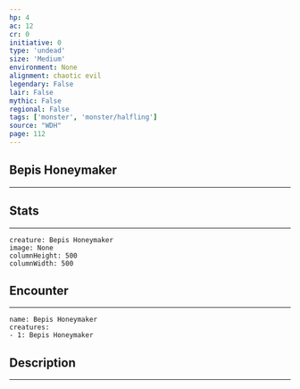 ```yaml
---
hp: 4
ac: 12
cr: 0
initiative: 0
type: 'undead'    
size: 'Medium'
environment: None
alignment: chaotic evil
legendary: False
lair: False
mythic: False
regional: False
tags: ['monster', 'monster/halfling']
source: "WDH"
page: 112
---
```


## Bepis Honeymaker
---



## Stats
---

```statblock
creature: Bepis Honeymaker
image: None
columnHeight: 500
columnWidth: 500
```

## Encounter
---

```encounter-table
name: Bepis Honeymaker
creatures:
- 1: Bepis Honeymaker
```

## Description
---




